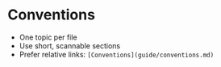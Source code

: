 # Conventions

- One topic per file
- Use short, scannable sections
- Prefer relative links: `[Conventions](guide/conventions.md)`
